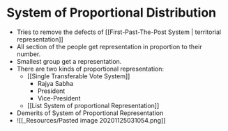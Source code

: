 # System of Proportional Distribution
- Tries to remove the defects of [[First-Past-The-Post System \| territorial representation]]
- All section of the people get representation in proportion to their number.
- Smallest group get a representation.
- There are two kinds of proportional representation:
	- [[Single Transferable Vote System]]
		- Rajya Sabha
		- President
		- Vice-President
	- [[List System  of proportional Representation]]
- Demerits of System of Proportional Representation
- ![[_Resources/Pasted image 20201125031054.png]]